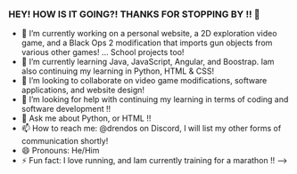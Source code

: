 ### HEY! HOW IS IT GOING?! THANKS FOR STOPPING BY !! 👋

- 🔭 I’m currently working on a personal website, a 2D exploration video game, and a Black Ops 2 modification that imports gun objects from various other games! ... School projects too!
- 🌱 I’m currently learning Java, JavaScript, Angular, and Boostrap. Iam also continuing my learning in Python, HTML & CSS!
- 👯 I’m looking to collaborate on video game modifications, software applications, and website design!
- 🤔 I’m looking for help with continuing my learning in terms of coding and software development !!
- 💬 Ask me about Python, or HTML !!
- 📫 How to reach me: @drendos on Discord, I will list my other forms of communication shortly!
- 😄 Pronouns: He/Him
- ⚡ Fun fact: I love running, and Iam currently training for a marathon !!
-->
